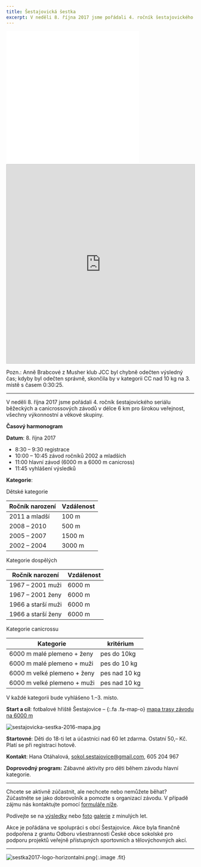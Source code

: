 ```yaml
---
title: Šestajovická šestka
excerpt: V neděli 8. října 2017 jsme pořádali 4. ročník šestajovického seriálu běžeckých a canicrossových závodů v délce 6 km pro širokou veřejnost, všechny výkonnostní a věkové skupiny.
---
```


<iframe src="//www.rajce.net/a14577546/mini?bgcolor=&photoNameVisible=0" name="rajce-net" width="356" height="356" frameborder="0" scrolling="no" allowtransparency="false"></iframe>

<iframe class="airtable-embed" src="https://airtable.com/embed/shrtwZpCN7tQ2nin7?backgroundColor=red&viewControls=on" frameborder="0" onmousewheel="" width="100%" height="533" style="background: transparent; border: 1px solid #ccc;"></iframe>

Pozn.: Anně Brabcové z Musher klub JCC byl chybně odečten výsledný čas; kdyby byl odečten správně, skončila by v kategorii CC nad 10 kg na 3. místě s časem 0:30:25.

---

V neděli 8. října 2017 jsme pořádali 4. ročník šestajovického seriálu běžeckých a canicrossových závodů v délce 6 km pro širokou veřejnost, všechny výkonnostní a věkové skupiny.

**Časový harmonogram**

**Datum**: 8. října 2017

* 8:30 – 9:30 registrace
* 10:00 – 10:45 závod ročníků 2002 a mladších
* 11:00 hlavní závod (6000 m a 6000 m canicross)
* 11:45 vyhlášení výsledků

**Kategorie**:

Dětské kategorie

| Ročník narození | Vzdálenost |
|-----------------|------------|
| 2011 a mladší   | 100 m      |
| 2008 – 2010     | 500 m      |
| 2005 – 2007     | 1500 m     |
| 2002 – 2004     | 3000 m     |

Kategorie dospělých

|  Ročník narození   | Vzdálenost |
|--------------------|------------|
| 1967 – 2001 muži   | 6000 m     |
| 1967 – 2001 ženy   | 6000 m     |
| 1966 a starší muži | 6000 m     |
| 1966 a starší ženy | 6000 m     |

Kategorie canicrossu

|          Kategorie          |   kritérium   |
|-----------------------------|---------------|
| 6000 m malé plemeno + ženy  | pes do 10kg   |
| 6000 m malé plemeno + muži  | pes do 10 kg  |
| 6000 m velké plemeno + ženy | pes nad 10 kg |
| 6000 m velké plemeno + muži | pes nad 10 kg |

V každé kategorii bude vyhlášeno 1.–3. místo.


**Start a cíl**: fotbalové hřiště Šestajovice – [](https://mapy.cz/s/17ZQ1){:.fa .fa-map-o} [mapa trasy závodu na 6000 m](https://mapy.cz/s/17ZQ1)


![sestajovicka-sestka-2016-mapa.jpg](http://sokolsestajovice.cz/images/sestajovicka-sestka-2016-mapa.jpg "Mapa trasy závodu na 6000 m")

**Startovné**: Děti do 18-ti let a účastníci nad 60 let zdarma. Ostatní 50,– Kč. Platí se při registraci hotově.

**Kontakt**: Hana Otáhalová, sokol.sestajovice@gmail.com, 605 204 967

**Doprovodný program:** Zábavné aktivity pro děti během závodu hlavní kategorie.

---

Chcete se aktivně zúčastnit, ale nechcete nebo nemůžete běhat? Zúčastněte se jako dobrovolník a pomozte s organizací závodu. V případě zájmu nás kontaktujte pomocí [formuláře níže](#f).

Podívejte se na [výsledky](https://airtable.com/shr87059aLyUBQluR) nebo [foto](http://www.rajce.net/a12031180/) [galerie](http://www.rajce.net/a13364942) z minulých let.

Akce je pořádána ve spolupráci s obcí Šestajovice. Akce byla finančně podpořena z grantu Odboru všestrannosti České obce sokolské pro podporu projektů veřejně přístupných sportovních a tělovýchovných akcí.

---

![sestka2017-logo-horizontalni.png]({{relative}}/images/sestka2017-logo-horizontalni.png){:.image .fit}
